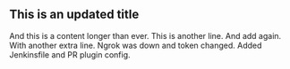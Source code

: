 ## This is an updated title

And this is a content longer than ever.
This is another line.
And add again.
With another extra line.
Ngrok was down and token changed.
Added Jenkinsfile and PR plugin config.